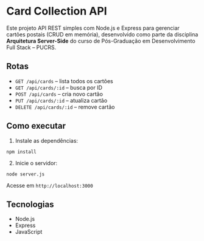 # Card Collection API

Este projeto API REST simples com Node.js e Express para gerenciar cartões postais (CRUD em memória), desenvolvido como parte da disciplina **Arquitetura Server-Side** do curso de Pós-Graduação em Desenvolvimento Full Stack – PUCRS.

## Rotas

- `GET /api/cards` – lista todos os cartões
- `GET /api/cards/:id` – busca por ID
- `POST /api/cards` – cria novo cartão
- `PUT /api/cards/:id` – atualiza cartão
- `DELETE /api/cards/:id` – remove cartão

## Como executar

1. Instale as dependências:

```
npm install
```

2. Inicie o servidor:

```
node server.js
```

Acesse em `http://localhost:3000`

## Tecnologias

- Node.js
- Express
- JavaScript